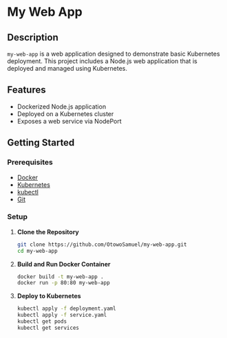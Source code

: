 # My Web App

## Description

`my-web-app` is a web application designed to demonstrate basic Kubernetes deployment. This project includes a Node.js web application that is deployed and managed using Kubernetes.

## Features

- Dockerized Node.js application
- Deployed on a Kubernetes cluster
- Exposes a web service via NodePort

## Getting Started

### Prerequisites

- [Docker](https://docs.docker.com/get-docker/)
- [Kubernetes](https://kubernetes.io/docs/setup/)
- [kubectl](https://kubernetes.io/docs/tasks/tools/install-kubectl/)
- [Git](https://git-scm.com/book/en/v2/Getting-Started-Installing-Git)

### Setup

1. **Clone the Repository**

   ```bash
   git clone https://github.com/OtowoSamuel/my-web-app.git
   cd my-web-app

2. **Build and Run Docker Container**

   ```bash
   docker build -t my-web-app .
   docker run -p 80:80 my-web-app

3.  **Deploy to Kubernetes**
   
    ```bash
    kubectl apply -f deployment.yaml
    kubectl apply -f service.yaml
    kubectl get pods
    kubectl get services

  


